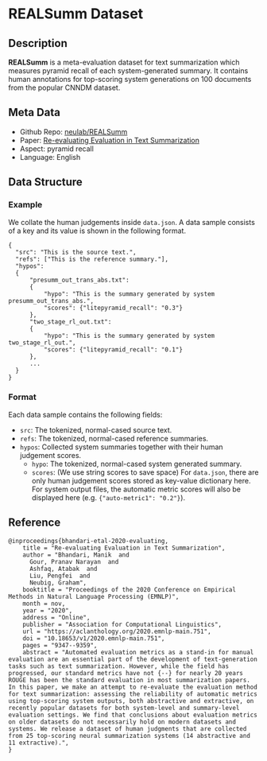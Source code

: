 # REALSumm Dataset

## Description
**REALSumm** is a meta-evaluation dataset for text summarization which measures pyramid recall of each system-generated summary. It contains human annotations for top-scoring system generations on 100 documents from the popular CNNDM dataset.


## Meta Data
* Github Repo: [neulab/REALSumm](https://github.com/neulab/REALSumm)
* Paper: [Re-evaluating Evaluation in Text Summarization](https://aclanthology.org/2020.emnlp-main.751/) 
* Aspect: pyramid recall
* Language: English


## Data Structure
### Example
We collate the human judgements inside `data.json`. A data sample consists of a key and its value is shown in the following format.
```
{
  "src": "This is the source text.", 
  "refs": ["This is the reference summary."], 
  "hypos": 
  {
      "presumm_out_trans_abs.txt": 
      {
          "hypo": "This is the summary generated by system presumm_out_trans_abs.", 
          "scores": {"litepyramid_recall": "0.3"}
      }, 
      "two_stage_rl_out.txt": 
      {
          "hypo": "This is the summary generated by system two_stage_rl_out.", 
          "scores": {"litepyramid_recall": "0.1"}
      }, 
      ...
  }
}
```

### Format
Each data sample contains the following fields:
* `src`: The tokenized, normal-cased source text.
* `refs`: The tokenized, normal-cased reference summaries.
* `hypos`: Collected system summaries together with their human judgement scores.
    * `hypo`: The tokenized, normal-cased system generated summary.
    * `scores`: (We use string scores to save space) For `data.json`, there are only human judgement scores stored as key-value dictionary here. For system output files, the automatic metric scores will also be displayed here (e.g. `{"auto-metric1": "0.2"}`).


## Reference
```
@inproceedings{bhandari-etal-2020-evaluating,
    title = "Re-evaluating Evaluation in Text Summarization",
    author = "Bhandari, Manik  and
      Gour, Pranav Narayan  and
      Ashfaq, Atabak  and
      Liu, Pengfei  and
      Neubig, Graham",
    booktitle = "Proceedings of the 2020 Conference on Empirical Methods in Natural Language Processing (EMNLP)",
    month = nov,
    year = "2020",
    address = "Online",
    publisher = "Association for Computational Linguistics",
    url = "https://aclanthology.org/2020.emnlp-main.751",
    doi = "10.18653/v1/2020.emnlp-main.751",
    pages = "9347--9359",
    abstract = "Automated evaluation metrics as a stand-in for manual evaluation are an essential part of the development of text-generation tasks such as text summarization. However, while the field has progressed, our standard metrics have not {--} for nearly 20 years ROUGE has been the standard evaluation in most summarization papers. In this paper, we make an attempt to re-evaluate the evaluation method for text summarization: assessing the reliability of automatic metrics using top-scoring system outputs, both abstractive and extractive, on recently popular datasets for both system-level and summary-level evaluation settings. We find that conclusions about evaluation metrics on older datasets do not necessarily hold on modern datasets and systems. We release a dataset of human judgments that are collected from 25 top-scoring neural summarization systems (14 abstractive and 11 extractive).",
}
```

